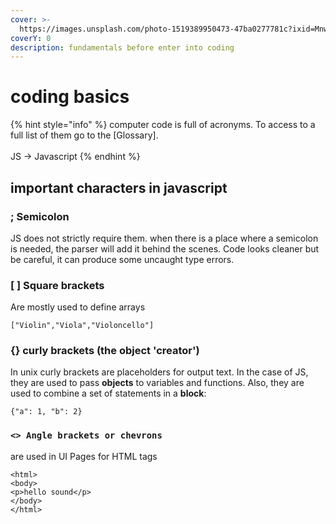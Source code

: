 ```yaml
---
cover: >-
  https://images.unsplash.com/photo-1519389950473-47ba0277781c?ixid=MnwxMjA3fDB8MHxwaG90by1wYWdlfHx8fGVufDB8fHx8&ixlib=rb-1.2.1&auto=format&fit=crop&w=2970&q=80
coverY: 0
description: fundamentals before enter into coding
---
```


# coding basics

{% hint style="info" %}
computer code is full of acronyms. To access to a full list of them go to the \[Glossary]. \
\
JS -> Javascript
{% endhint %}

## important characters in javascript

### ;   Semicolon

&#x20;JS does not strictly require them.  when there is a place where a semicolon is needed, the parser will add it behind the scenes. Code looks cleaner but be careful, it can produce some uncaught type errors.

### \[ ] Square brackets

Are mostly used to define arrays

```
["Violin","Viola","Violoncello"]
```

### {} curly brackets (the object 'creator')

In unix curly brackets are placeholders for output text. In the case of JS, they are used to pass **objects** to variables and functions. Also, they are used to combine a set of statements in a **block**:

```
{"a": 1, "b": 2}
```

### `<> Angle brackets or chevrons`

are used in UI Pages for HTML tags

```
<html>
<body>
<p>hello sound</p>
</body>
</html>
```
